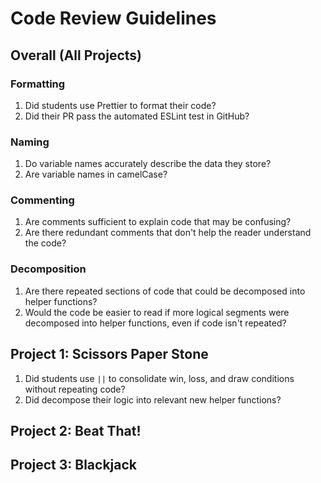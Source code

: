# Code Review Guidelines

## Overall \(All Projects\)

### Formatting

1. Did students use Prettier to format their code?
2. Did their PR pass the automated ESLint test in GitHub?

### Naming

1. Do variable names accurately describe the data they store?
2. Are variable names in camelCase?

### Commenting

1. Are comments sufficient to explain code that may be confusing?
2. Are there redundant comments that don't help the reader understand the code?

### Decomposition

1. Are there repeated sections of code that could be decomposed into helper functions?
2. Would the code be easier to read if more logical segments were decomposed into helper functions, even if code isn't repeated?

## Project 1: Scissors Paper Stone

1. Did students use `||` to consolidate win, loss, and draw conditions without repeating code?
2. Did  decompose their logic into relevant new helper functions?

## Project 2: Beat That!

## Project 3: Blackjack

